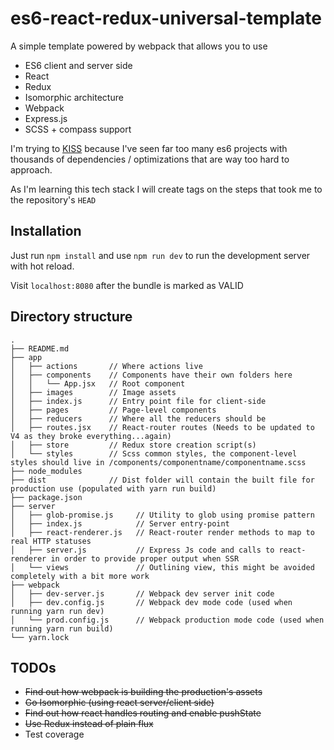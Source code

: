 es6-react-redux-universal-template
====

A simple template powered by webpack that allows you to use
 * ES6 client and server side
 * React
 * Redux
 * Isomorphic architecture
 * Webpack
 * Express.js
 * SCSS + compass support

I'm trying to [KISS](http://en.wikipedia.org/wiki/KISS_principle) because I've seen far too many es6 projects with thousands of dependencies / optimizations that are way too hard to approach.

As I'm learning this tech stack I will create tags on the steps that took me to the repository's `HEAD`

Installation
---
Just run `npm install` and use `npm run dev` to run the development server with hot reload.

Visit `localhost:8080` after the bundle is marked as VALID

Directory structure
---
```
.
├── README.md
├── app
│   ├── actions       // Where actions live
│   ├── components    // Components have their own folders here
│   │   └── App.jsx   // Root component
│   ├── images        // Image assets
│   ├── index.js      // Entry point file for client-side
│   ├── pages         // Page-level components
│   ├── reducers      // Where all the reducers should be
│   ├── routes.jsx    // React-router routes (Needs to be updated to V4 as they broke everything...again)
│   ├── store         // Redux store creation script(s)
│   └── styles        // Scss common styles, the component-level styles should live in /components/componentname/componentname.scss
├── node_modules
├── dist              // Dist folder will contain the built file for production use (populated with yarn run build)
├── package.json
├── server
│   ├── glob-promise.js     // Utility to glob using promise pattern
│   ├── index.js            // Server entry-point
│   ├── react-renderer.js   // React-router render methods to map to real HTTP statuses
│   ├── server.js           // Express Js code and calls to react-renderer in order to provide proper output when SSR
│   └── views               // Outlining view, this might be avoided completely with a bit more work
├── webpack
│   ├── dev-server.js       // Webpack dev server init code
│   ├── dev.config.js       // Webpack dev mode code (used when running yarn run dev)
│   └── prod.config.js      // Webpack production mode code (used when running yarn run build)
└── yarn.lock
```

TODOs
---
 * ~~Find out how webpack is building the production's assets~~
 * ~~Go Isomorphic (using react server/client side)~~
 * ~~Find out how react handles routing and enable pushState~~
 * ~~Use Redux instead of plain flux~~
 * Test coverage
